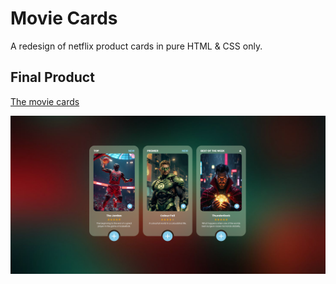 # Movie Cards

A redesign of netflix product cards in pure HTML & CSS only.

## Final Product

[The movie cards](https://github.com/simon-bittok/hydra-movie-cards/blob/master/img/movie-cards-final.png)
<p align="center">
<img src="https://github.com/simon-bittok/hydra-movie-cards/blob/master/img/movie-cards-final.png" alt="Movie cards preview" width="800">
</p>
